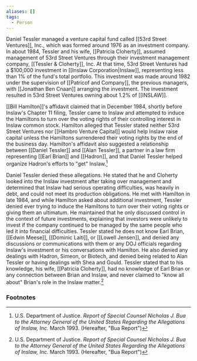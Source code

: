 ```yaml
---
aliases: []
tags:
  - Person
---
```

Daniel Tessler managed a venture capital fund called [[53rd Street Ventures]], Inc., which was formed around 1976 as an investment company. In about 1984, Tessler and his wife, [[Patricia Cloherty]], assumed management of 53rd Street Ventures through their investment management company, [[Tessler & Cloherty]], Inc. At that time, 53rd Street Ventures had a $100,000 investment in [[Inslaw Corporation|Inslaw]], representing less than 1% of the fund's total portfolio. This investment was made around 1982 under the supervision of [[Patricof and Company]], the previous managers, with [[Jonathan Ben Cnaan]] arranging the investment. The investment resulted in 53rd Street Ventures owning about 1.2% of [[INSLAW]].

[[Bill Hamilton]]'s affidavit claimed that in December 1984, shortly before Inslaw's Chapter 11 filing, Tessler came to Inslaw and attempted to induce the Hamiltons to turn over the voting rights of their controlling interest in Inslaw common stock. Hamilton alleged that Tessler stated neither 53rd Street Ventures nor [[Hambro Venture Capital]] would help Inslaw raise capital unless the Hamiltons surrendered their voting rights by the end of the business day. Hamilton's affidavit also suggested a relationship between [[Daniel Tessler]] and [[Alan Tessler]], a partner in a law firm representing [[Earl Brian]] and [[Hadron]], and that Daniel Tessler helped organize Hadron's efforts to "get" Inslaw.[^1]

Daniel Tessler denied these allegations. He stated that he and Cloherty looked into the Inslaw investment after taking over management and determined that Inslaw had serious operating difficulties, was heavily in debt, and could not meet its production obligations. He met with Hamilton in late 1984, and while Hamilton asked about additional investment, Tessler denied ever trying to induce the Hamiltons to turn over their voting rights or giving them an ultimatum. He maintained that he only discussed control in the context of future investments, explaining that investors were unlikely to invest if the company continued to be managed by the same people who led it into financial difficulties. Tessler stated he does not know Earl Brian, [[Edwin Meese]], [[Dominic Laiti]], or [[Lowell Jensen]], and denied any discussions or communications with them or any DOJ officials regarding Inslaw's investment or his conversations with Hamilton. He also denied any dealings with Hadron, Simeon, or Biotech, and denied being related to Alan Tessler or having dealings with Shea and Gould. Tessler stated that to his knowledge, his wife, [[Patricia Cloherty]], had no knowledge of Earl Brian or any connection between Brian and Inslaw, and never claimed to "know all about" Brian's role in the Inslaw matter.[^1]

### Footnotes

[^1]: U.S. Department of Justice. *Report of Special Counsel Nicholas J. Bua to the Attorney General of the United States Regarding the Allegations of Inslaw, Inc.* March 1993. (Hereafter, "Bua Report")
